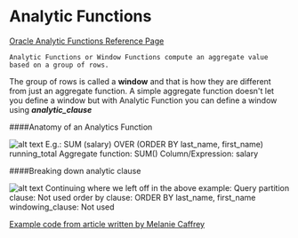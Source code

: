 # Analytic Functions
[Oracle Analytic Functions Reference Page](http://docs.oracle.com/cd/E11882_01/server.112/e41084/functions004.htm#SQLRF06174)
```
Analytic Functions or Window Functions compute an aggregate value based on a group of rows.
```
The group of rows is called a **window** and that is how they are different from just an aggregate function. A simple aggregate function doesn't let you define a window but with Analytic Function you can define a window using **_analytic_clause_**

####Anatomy of an Analytics Function

![alt text](http://docs.oracle.com/cd/E11882_01/server.112/e41084/img/analytic_function.gif "analytic function")
E.g.: SUM (salary) OVER (ORDER BY last_name, first_name) running_total
Aggregate function: SUM()
Column/Expression: salary

####Breaking down analytic clause

![alt text](http://docs.oracle.com/cd/E11882_01/server.112/e41084/img/analytic_clause.gif "analytic clause")
Continuing where we left off in the above example:
Query partition clause: Not used
order by clause: ORDER BY last_name, first_name
windowing_clause: Not used

[Example code from article written by Melanie Caffrey](http://www.oracle.com/technetwork/issue-archive/2013/13-mar/o23sql-1906475.html)
